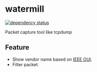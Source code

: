 # watermill

[![dependency status](https://deps.rs/repo/github/LamiumAmplexicaule/watermill/status.svg)](https://deps.rs/repo/github/LamiumAmplexicaule/watermill)

Packet capture tool like tcpdump

## Feature

- Show vendor name based on [IEEE OUI](https://standards-oui.ieee.org/oui/oui.csv).
- Filter packet.
